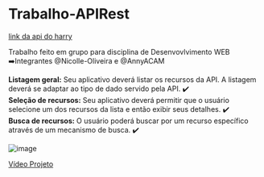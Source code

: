 # Trabalho-APIRest

[link da api do harry](https://hp-api.onrender.com/)

Trabalho feito em grupo para disciplina de Desenvovlvimento WEB <br>
➡️Integrantes @Nicolle-Oliveira e @AnnyACAM

<b>Listagem geral:</b> Seu aplicativo deverá listar os recursos da API. A listagem deverá se adaptar ao tipo de dado servido pela API. ✔️ <br>
<b>Seleção de recursos:</b> Seu aplicativo deverá permitir que o usuário selecione um dos recursos da lista e então exibir seus detalhes. ✔️ <br>
<b>Busca de recursos:</b> O usuário poderá buscar por um recurso específico através de um mecanismo de busca. ✔️

![image](https://github.com/Nicolle-Oliveira/Trabalho-APIRest/assets/104570130/6146c8ee-413d-44aa-a17e-0272c32b9d08)

[Vídeo Projeto](https://drive.google.com/file/d/1b4QlTL4aKZArmFzahKc4XJvcqp6qAr74/view?usp=sharing)
